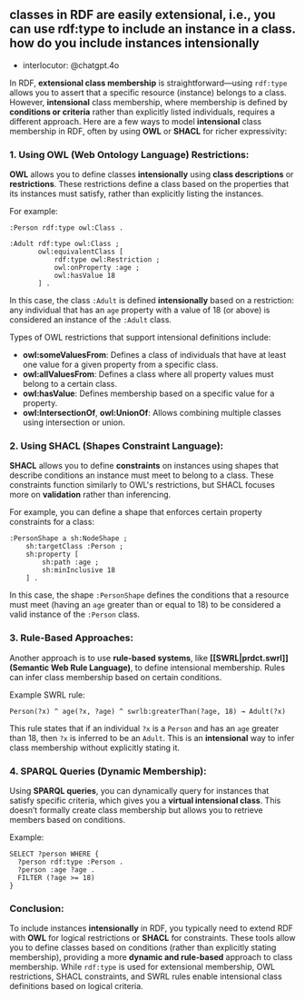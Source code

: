 
## classes in RDF are easily extensional, i.e., you can use rdf:type to include an instance in a class. how do you include instances intensionally

- interlocutor: @chatgpt.4o

In RDF, **extensional class membership** is straightforward—using `rdf:type` allows you to assert that a specific resource (instance) belongs to a class. However, **intensional** class membership, where membership is defined by **conditions or criteria** rather than explicitly listed individuals, requires a different approach. Here are a few ways to model **intensional** class membership in RDF, often by using **OWL** or **SHACL** for richer expressivity:

### 1. **Using OWL (Web Ontology Language) Restrictions**:
   **OWL** allows you to define classes **intensionally** using **class descriptions** or **restrictions**. These restrictions define a class based on the properties that its instances must satisfy, rather than explicitly listing the instances.

   For example:
   ```turtle
   :Person rdf:type owl:Class .
   
   :Adult rdf:type owl:Class ;
          owl:equivalentClass [
              rdf:type owl:Restriction ;
              owl:onProperty :age ;
              owl:hasValue 18
          ] .
   ```
   In this case, the class `:Adult` is defined **intensionally** based on a restriction: any individual that has an `age` property with a value of 18 (or above) is considered an instance of the `:Adult` class.

   Types of OWL restrictions that support intensional definitions include:
   - **owl:someValuesFrom**: Defines a class of individuals that have at least one value for a given property from a specific class.
   - **owl:allValuesFrom**: Defines a class where all property values must belong to a certain class.
   - **owl:hasValue**: Defines membership based on a specific value for a property.
   - **owl:IntersectionOf**, **owl:UnionOf**: Allows combining multiple classes using intersection or union.

### 2. **Using SHACL (Shapes Constraint Language)**:
   **SHACL** allows you to define **constraints** on instances using shapes that describe conditions an instance must meet to belong to a class. These constraints function similarly to OWL's restrictions, but SHACL focuses more on **validation** rather than inferencing.

   For example, you can define a shape that enforces certain property constraints for a class:
   ```turtle
   :PersonShape a sh:NodeShape ;
       sh:targetClass :Person ;
       sh:property [
           sh:path :age ;
           sh:minInclusive 18
       ] .
   ```

   In this case, the shape `:PersonShape` defines the conditions that a resource must meet (having an `age` greater than or equal to 18) to be considered a valid instance of the `:Person` class.

### 3. **Rule-Based Approaches**:
   Another approach is to use **rule-based systems**, like **[[SWRL|prdct.swrl]] (Semantic Web Rule Language)**, to define intensional membership. Rules can infer class membership based on certain conditions.

   Example SWRL rule:
   ```swrl
   Person(?x) ^ age(?x, ?age) ^ swrlb:greaterThan(?age, 18) → Adult(?x)
   ```
   This rule states that if an individual `?x` is a `Person` and has an `age` greater than 18, then `?x` is inferred to be an `Adult`. This is an **intensional** way to infer class membership without explicitly stating it.

### 4. **SPARQL Queries (Dynamic Membership)**:
   Using **SPARQL queries**, you can dynamically query for instances that satisfy specific criteria, which gives you a **virtual intensional class**. This doesn’t formally create class membership but allows you to retrieve members based on conditions.

   Example:
   ```sparql
   SELECT ?person WHERE {
     ?person rdf:type :Person .
     ?person :age ?age .
     FILTER (?age >= 18)
   }
   ```

### Conclusion:
To include instances **intensionally** in RDF, you typically need to extend RDF with **OWL** for logical restrictions or **SHACL** for constraints. These tools allow you to define classes based on conditions (rather than explicitly stating membership), providing a more **dynamic and rule-based** approach to class membership. While `rdf:type` is used for extensional membership, OWL restrictions, SHACL constraints, and SWRL rules enable intensional class definitions based on logical criteria.